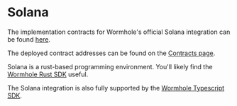 # Solana

The implementation contracts for Wormhole's official Solana integration can be found [here](https://github.com/wormhole-foundation/wormhole/tree/dev.v2/solana).

The deployed contract addresses can be found on the [Contracts page](../../reference/contracts.md).

Solana is a rust-based programming environment. You'll likely find the [Wormhole Rust SDK](https://github.com/wormhole-foundation/wormhole/tree/dev.v2/sdk/rust) useful.

The Solana integration is also fully supported by the [Wormhole Typescript SDK](https://github.com/wormhole-foundation/wormhole/tree/dev.v2/sdk/js).
